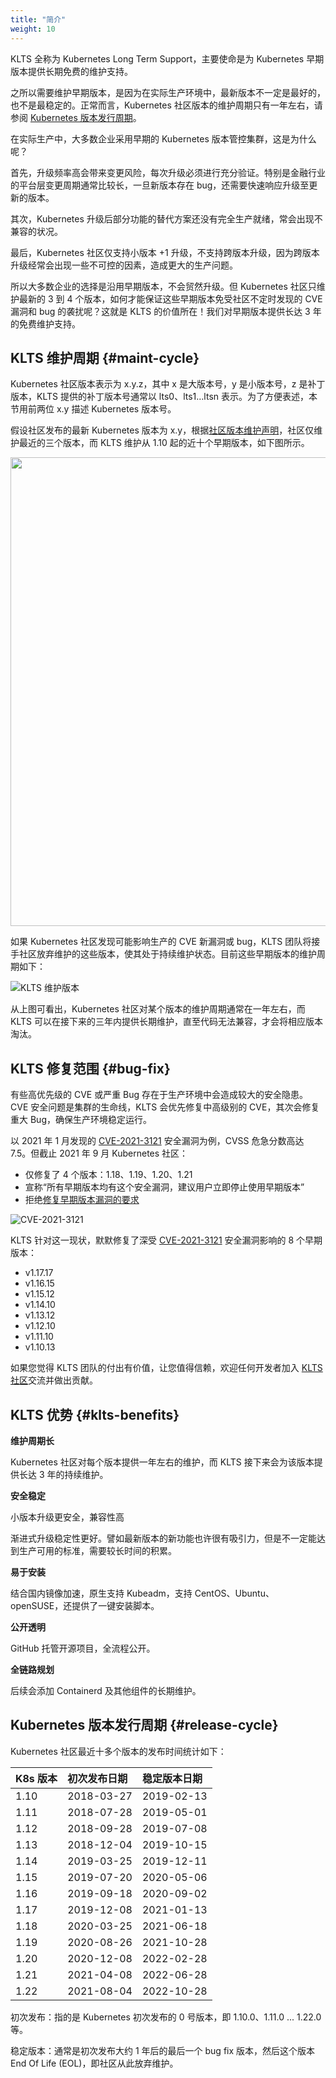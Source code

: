 ```yaml
---
title: "简介"
weight: 10
---
```

KLTS 全称为 Kubernetes Long Term Support，主要使命是为 Kubernetes 早期版本提供长期免费的维护支持。

之所以需要维护早期版本，是因为在实际生产环境中，最新版本不一定是最好的，也不是最稳定的。正常而言，Kubernetes 社区版本的维护周期只有一年左右，请参阅 [Kubernetes 版本发行周期](#release-cycle)。  

在实际生产中，大多数企业采用早期的 Kubernetes 版本管控集群，这是为什么呢？  

首先，升级频率高会带来变更风险，每次升级必须进行充分验证。特别是金融行业的平台层变更周期通常比较长，一旦新版本存在 bug，还需要快速响应升级至更新的版本。  

其次，Kubernetes 升级后部分功能的替代方案还没有完全生产就绪，常会出现不兼容的状况。  

最后，Kubernetes 社区仅支持小版本 +1 升级，不支持跨版本升级，因为跨版本升级经常会出现一些不可控的因素，造成更大的生产问题。  

所以大多数企业的选择是沿用早期版本，不会贸然升级。但 Kubernetes 社区只维护最新的 3 到 4 个版本，如何才能保证这些早期版本免受社区不定时发现的 CVE 漏洞和 bug 的袭扰呢？这就是 KLTS 的价值所在！我们对早期版本提供长达 3 年的免费维护支持。  
## KLTS 维护周期 {#maint-cycle}
Kubernetes 社区版本表示为 x.y.z，其中 x 是大版本号，y 是小版本号，z 是补丁版本，KLTS 提供的补丁版本号通常以 lts0、lts1…ltsn 表示。为了方便表述，本节用前两位 x.y 描述 Kubernetes 版本号。  

假设社区发布的最新 Kubernetes 版本为 x.y，根据[社区版本维护声明](https://kubernetes.io/releases/version-skew-policy/#supported-versions)，社区仅维护最近的三个版本，而 KLTS 维护从 1.10 起的近十个早期版本，如下图所示。  

<img src="../klts_job.png" width="750">

如果 Kubernetes 社区发现可能影响生产的 CVE 新漏洞或 bug，KLTS 团队将接手社区放弃维护的这些版本，使其处于持续维护状态。目前这些早期版本的维护周期如下：  

![KLTS 维护版本](../images/whatKLTSdoes.png)

从上图可看出，Kubernetes 社区对某个版本的维护周期通常在一年左右，而 KLTS 可以在接下来的三年内提供长期维护，直至代码无法兼容，才会将相应版本淘汰。
## KLTS 修复范围 {#bug-fix}
有些高优先级的 CVE 或严重 Bug 存在于生产环境中会造成较大的安全隐患。CVE 安全问题是集群的生命线，KLTS 会优先修复中高级别的 CVE，其次会修复重大 Bug，确保生产环境稳定运行。  

以 2021 年 1 月发现的 [CVE-2021-3121](https://www.cvedetails.com/cve/CVE-2021-3121) 安全漏洞为例，CVSS 危急分数高达 7.5。但截止 2021 年 9 月 Kubernetes 社区：

- 仅修复了 4 个版本：1.18、1.19、1.20、1.21
- 宣称“所有早期版本均有这个安全漏洞，建议用户立即停止使用早期版本”
- 拒绝[修复早期版本漏洞的要求](https://github.com/kubernetes/kubernetes/issues/101435)

![CVE-2021-3121](../images/cve2021.png)

KLTS 针对这一现状，默默修复了深受 [CVE-2021-3121](https://www.cvedetails.com/cve/CVE-2021-3121) 安全漏洞影响的 8 个早期版本：

- v1.17.17
- v1.16.15
- v1.15.12
- v1.14.10
- v1.13.12
- v1.12.10
- v1.11.10
- v1.10.13

如果您觉得 KLTS 团队的付出有价值，让您值得信赖，欢迎任何开发者加入 [KLTS 社区](https://github.com/klts-io)交流并做出贡献。
## KLTS 优势 {#klts-benefits}
**维护周期长**  

Kubernetes 社区对每个版本提供一年左右的维护，而 KLTS 接下来会为该版本提供长达 3 年的持续维护。  

**安全稳定**  

小版本升级更安全，兼容性高  

渐进式升级稳定性更好。譬如最新版本的新功能也许很有吸引力，但是不一定能达到生产可用的标准，需要较长时间的积累。  

**易于安装**  

结合国内镜像加速，原生支持 Kubeadm，支持 CentOS、Ubuntu、openSUSE，还提供了一键安装脚本。  

**公开透明**  

GitHub 托管开源项目，全流程公开。  

**全链路规划**  

后续会添加 Containerd 及其他组件的长期维护。
## Kubernetes 版本发行周期 {#release-cycle}
Kubernetes 社区最近十多个版本的发布时间统计如下：  

| **K8s 版本** | **初次发布日期** | **稳定版本日期** |
| :----------- | :--------------- | :------------------- |
| 1.10         | 2018-03-27       | 2019-02-13           |
| 1.11         | 2018-07-28       | 2019-05-01           |
| 1.12         | 2018-09-28       | 2019-07-08           |
| 1.13         | 2018-12-04       | 2019-10-15           |
| 1.14         | 2019-03-25       | 2019-12-11           |
| 1.15         | 2019-07-20       | 2020-05-06           |
| 1.16         | 2019-09-18       | 2020-09-02           |
| 1.17         | 2019-12-08       | 2021-01-13           |
| 1.18         | 2020-03-25       | 2021-06-18           |
| 1.19         | 2020-08-26       | 2021-10-28           |
| 1.20         | 2020-12-08       | 2022-02-28           |
| 1.21         | 2021-04-08       | 2022-06-28           |
| 1.22         | 2021-08-04       | 2022-10-28           |

初次发布：指的是 Kubernetes 初次发布的 0 号版本，即 1.10.0、1.11.0 ... 1.22.0 等。

稳定版本：通常是初次发布大约 1 年后的最后一个 bug fix 版本，然后这个版本 End Of Life (EOL)，即社区从此放弃维护。